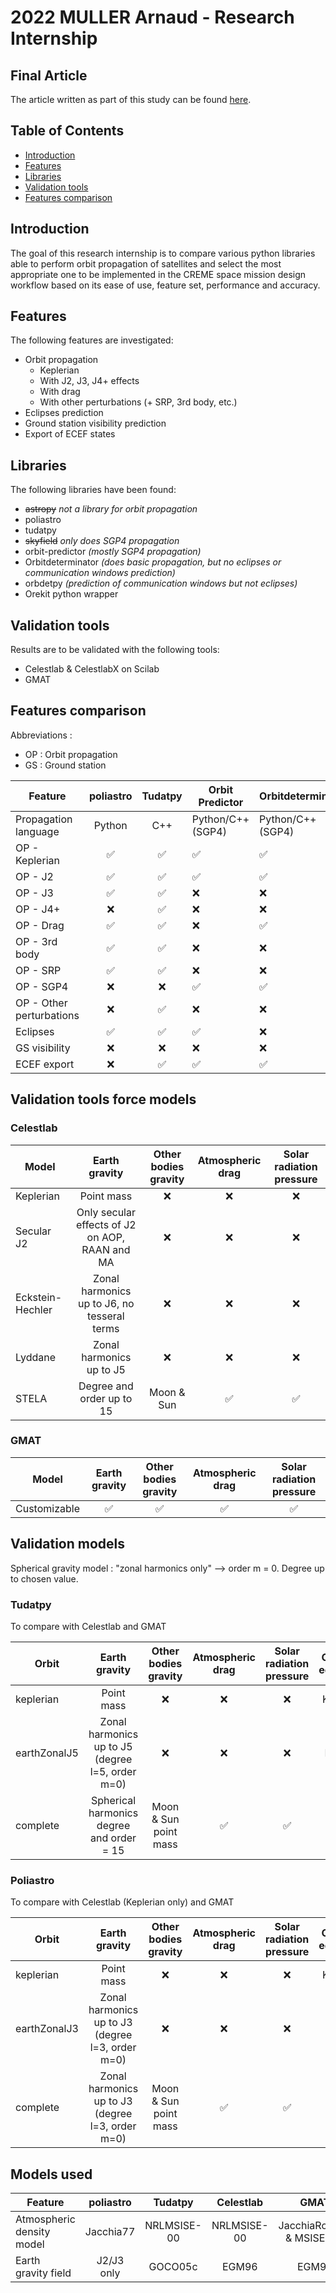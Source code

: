 # 2022 MULLER Arnaud - Research Internship

## Final Article

The article written as part of this study can be found [here](Final_Article.pdf).


## Table of Contents

<!-- Start TOC (do not remove me) -->

* [Introduction](#introduction)
* [Features](#features)
* [Libraries](#libraries)
* [Validation tools](#validation-tools)
* [Features comparison](#features-comparison)

<!-- End TOC (do not remove me) -->

## Introduction

The goal of this research internship is to compare various python libraries able to perform orbit propagation of
satellites and select the most appropriate one to be implemented in the CREME space mission design workflow based on its
ease of use, feature set, performance and accuracy.

## Features

The following features are investigated:

- Orbit propagation
    - Keplerian
    - With J2, J3, J4+ effects
    - With drag
    - With other perturbations (+ SRP, 3rd body, etc.)
- Eclipses prediction
- Ground station visibility prediction
- Export of ECEF states

## Libraries

The following libraries have been found:

- ~~astropy~~ *not a library for orbit propagation*
- poliastro
- tudatpy
- ~~skyfield~~ *only does SGP4 propagation*
- orbit-predictor *(mostly SGP4 propagation)*
- Orbitdeterminator *(does basic propagation, but no eclipses or communication windows prediction)*
- orbdetpy *(prediction of communication windows but not eclipses)*
- Orekit python wrapper

## Validation tools

Results are to be validated with the following tools:

- Celestlab & CelestlabX on Scilab
- GMAT

## Features comparison

Abbreviations :

- OP : Orbit propagation
- GS : Ground station

| Feature                  | poliastro | Tudatpy | Orbit Predictor  | Orbitdeterminator | orbdetpy | Orekit (py) |
|--------------------------|:---------:|:-------:|------------------|-------------------|:--------:|:-----------:|
| Propagation language     |  Python   |   C++   | Python/C++(SGP4) | Python/C++(SGP4)  |   Java   |    Java     |
| OP - Keplerian           |     ✅     |    ✅    | ✅                | ✅                 |    ✅     |      ✅      |
| OP - J2                  |     ✅     |    ✅    | ✅                | ✅                 |    ✅     |      ✅      |
| OP - J3                  |     ✅     |    ✅    | ❌                | ❌                 |    ✅     |      ✅      |
| OP - J4+                 |     ❌     |    ✅    | ❌                | ❌                 |    ✅     |      ✅      |
| OP - Drag                |     ✅     |    ✅    | ❌                | ✅                 |    ✅     |      ✅      |
| OP - 3rd body            |     ✅     |    ✅    | ❌                | ❌                 |    ✅     |      ✅      |
| OP - SRP                 |     ✅     |    ✅    | ❌                | ❌                 |    ✅     |      ✅      |
| OP - SGP4                |     ❌     |    ❌    | ✅                | ✅                 |    ❌     |      ✅      |
| OP - Other perturbations |     ❌     |    ✅    | ❌                | ❌                 |    ✅     |      ✅      |
| Eclipses                 |     ✅     |    ✅    | ✅                | ❌                 |    ❌     |      ✅      |
| GS visibility            |     ❌     |    ❌    | ❌                | ❌                 |    ✅     |      ✅      |
| ECEF export              |     ❌     |    ✅    | ✅                | ✅                 |    ✅     |      ✅      |

## Validation tools force models

### Celestlab

| Model            |                 Earth gravity                  | Other bodies gravity | Atmospheric drag | Solar radiation pressure |
|------------------|:----------------------------------------------:|:--------------------:|:----------------:|:------------------------:|
| Keplerian        |                   Point mass                   |          ❌           |        ❌         |            ❌             | 
| Secular J2       | Only secular effects of J2 on AOP, RAAN and MA |          ❌           |        ❌         |            ❌             | 
| Eckstein-Hechler |  Zonal harmonics up to J6, no tesseral terms   |          ❌           |        ❌         |            ❌             | 
| Lyddane          |            Zonal harmonics up to J5            |          ❌           |        ❌         |            ❌             |   
| STELA            |           Degree and order up to 15            |      Moon & Sun      |        ✅         |            ✅             |    

### GMAT

| Model        | Earth gravity | Other bodies gravity | Atmospheric drag | Solar radiation pressure |
|--------------|:-------------:|:--------------------:|:----------------:|:------------------------:|
| Customizable |       ✅       |          ✅           |        ✅         |            ✅             | 

## Validation models

Spherical gravity model : "zonal harmonics only" --> order m = 0. Degree up to chosen value.

### Tudatpy

To compare with Celestlab and GMAT

| Orbit        |                  Earth gravity                   | Other bodies gravity  | Atmospheric drag | Solar radiation pressure | Celestlab equivalent |
|--------------|:------------------------------------------------:|:---------------------:|:----------------:|:------------------------:|:--------------------:|
| keplerian    |                    Point mass                    |           ❌           |        ❌         |            ❌             |      Keplerian       | 
| earthZonalJ5 | Zonal harmonics up to J5 (degree l=5, order m=0) |           ❌           |        ❌         |            ❌             |       Lyddane        | 
| complete     |    Spherical harmonics degree and order = 15     | Moon & Sun point mass |        ✅         |            ✅             |        STELA         |  

### Poliastro

To compare with Celestlab (Keplerian only) and GMAT

| Orbit        |                  Earth gravity                   | Other bodies gravity  | Atmospheric drag | Solar radiation pressure | Celestlab equivalent |
|--------------|:------------------------------------------------:|:---------------------:|:----------------:|:------------------------:|:--------------------:|
| keplerian    |                    Point mass                    |           ❌           |        ❌         |            ❌             |      Keplerian       | 
| earthZonalJ3 | Zonal harmonics up to J3 (degree l=3, order m=0) |           ❌           |        ❌         |            ❌             |          ❌           | 
| complete     | Zonal harmonics up to J3 (degree l=3, order m=0) | Moon & Sun point mass |        ✅         |            ✅             |          ❌           |  

## Models used

| Feature                   | poliastro  |   Tudatpy   |  Celestlab  |           GMAT            |
|---------------------------|:----------:|:-----------:|:-----------:|:-------------------------:|
| Atmospheric density model | Jacchia77  | NRLMSISE-00 | NRLMSISE-00 | JacchiaRoberts & MSISE-90 |
| Earth gravity field       | J2/J3 only |   GOCO05c   |    EGM96    |           EGM96           |




